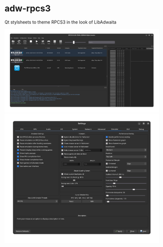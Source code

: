 # adw-rpcs3
Qt stylsheets to theme RPCS3 in the look of LibAdwaita

![alt-text](https://github.com/threedope/adw-rpcs3/blob/main/Main.png)
![alt-text](https://github.com/threedope/adw-rpcs3/blob/main/Settings%20Menu.png)
